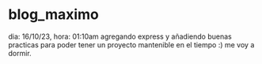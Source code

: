 # blog_maximo
dia: 16/10/23, hora: 01:10am
agregando express y añadiendo buenas practicas para poder tener un proyecto mantenible en el tiempo :)
me voy a dormir.
